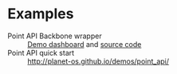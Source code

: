 # Examples

<dl>
    <dt>Point API Backbone wrapper</dt>
    <dd><a href="http://planet-os.github.io/demos/point_api/">Demo dashboard</a> and <a href="https://github.com/planet-os/demos/tree/master/point_api">source code</a></dd>
    <dt>Point API quick start</dt>
    <dd><a href="http://planet-os.github.io/demos/point_api/">http://planet-os.github.io/demos/point_api/</a></dd>
</dl>
